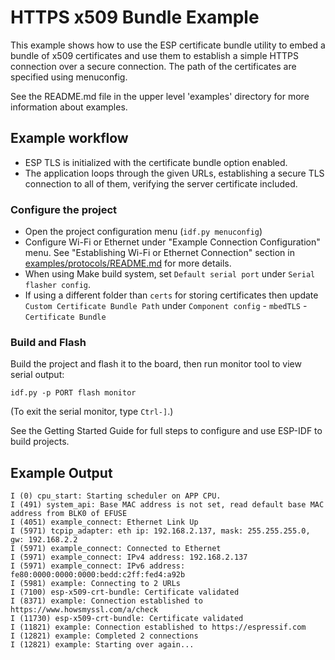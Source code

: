 # HTTPS x509 Bundle Example

This example shows how to use the ESP certificate bundle utility to embed a bundle of x509 certificates and use them to
establish a simple HTTPS connection over a secure connection. The path of the certificates are specified using menuconfig.

See the README.md file in the upper level 'examples' directory for more information about examples.

## Example workflow
- ESP TLS is initialized with the certificate bundle option enabled.
- The application loops through the given URLs, establishing a secure TLS connection to all of them, verifying the server certificate included.

### Configure the project

* Open the project configuration menu (`idf.py menuconfig`)
* Configure Wi-Fi or Ethernet under "Example Connection Configuration" menu. See "Establishing Wi-Fi or Ethernet Connection" section in [examples/protocols/README.md](../README.md) for more details.
* When using Make build system, set `Default serial port` under `Serial flasher config`.
* If using a different folder than `certs` for storing certificates then update `Custom Certificate Bundle Path` under `Component config` - `mbedTLS` - `Certificate Bundle`

### Build and Flash

Build the project and flash it to the board, then run monitor tool to view serial output:

```
idf.py -p PORT flash monitor
```

(To exit the serial monitor, type ``Ctrl-]``.)

See the Getting Started Guide for full steps to configure and use ESP-IDF to build projects.

## Example Output
```
I (0) cpu_start: Starting scheduler on APP CPU.
I (491) system_api: Base MAC address is not set, read default base MAC address from BLK0 of EFUSE
I (4051) example_connect: Ethernet Link Up
I (5971) tcpip_adapter: eth ip: 192.168.2.137, mask: 255.255.255.0, gw: 192.168.2.2
I (5971) example_connect: Connected to Ethernet
I (5971) example_connect: IPv4 address: 192.168.2.137
I (5971) example_connect: IPv6 address: fe80:0000:0000:0000:bedd:c2ff:fed4:a92b
I (5981) example: Connecting to 2 URLs
I (7100) esp-x509-crt-bundle: Certificate validated
I (8371) example: Connection established to https://www.howsmyssl.com/a/check
I (11730) esp-x509-crt-bundle: Certificate validated
I (11821) example: Connection established to https://espressif.com
I (12821) example: Completed 2 connections
I (12821) example: Starting over again...
```

